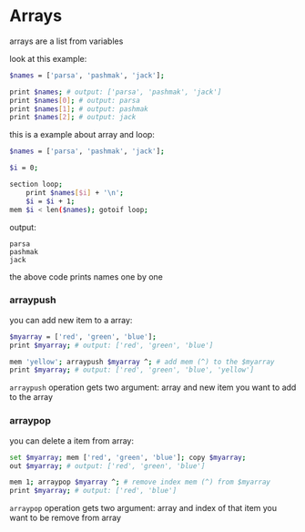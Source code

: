 # Arrays
arrays are a list from variables

look at this example:

```bash
$names = ['parsa', 'pashmak', 'jack'];

print $names; # output: ['parsa', 'pashmak', 'jack']
print $names[0]; # output: parsa
print $names[1]; # output: pashmak
print $names[2]; # output: jack
```

this is a example about array and loop:

```bash
$names = ['parsa', 'pashmak', 'jack'];

$i = 0;

section loop;
    print $names[$i] + '\n';
    $i = $i + 1;
mem $i < len($names); gotoif loop;
```

output:

```
parsa
pashmak
jack
```

the above code prints names one by one

### arraypush
you can add new item to a array:

```bash
$myarray = ['red', 'green', 'blue'];
print $myarray; # output: ['red', 'green', 'blue']

mem 'yellow'; arraypush $myarray ^; # add mem (^) to the $myarray
print $myarray; # output: ['red', 'green', 'blue', 'yellow']
```

`arraypush` operation gets two argument: array and new item you want to add to the array

### arraypop
you can delete a item from array:

```bash
set $myarray; mem ['red', 'green', 'blue']; copy $myarray;
out $myarray; # output: ['red', 'green', 'blue']

mem 1; arraypop $myarray ^; # remove index mem (^) from $myarray
print $myarray; # output: ['red', 'blue']
```

`arraypop` operation gets two argument: array and index of that item you want to be remove from array
